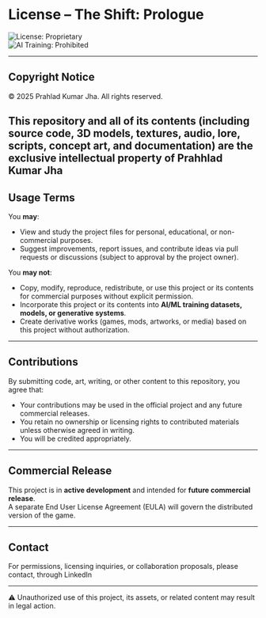 # License – The Shift: Prologue  

![License: Proprietary](https://img.shields.io/badge/License-All%20Rights%20Reserved-red.svg)  
![AI Training: Prohibited](https://img.shields.io/badge/AI%20Training-Prohibited-black.svg)  

---

## Copyright Notice  
© 2025 Prahlad Kumar Jha. All rights reserved.  

This repository and all of its contents (including **source code, 3D models, textures, audio, lore, scripts, concept art, and documentation**) are the exclusive intellectual property of Prahhlad Kumar Jha
---

## Usage Terms  
You **may**:  
- View and study the project files for personal, educational, or non-commercial purposes.  
- Suggest improvements, report issues, and contribute ideas via pull requests or discussions (subject to approval by the project owner).  

You **may not**:  
- Copy, modify, reproduce, redistribute, or use this project or its contents for commercial purposes without explicit permission.  
- Incorporate this project or its contents into **AI/ML training datasets, models, or generative systems**.  
- Create derivative works (games, mods, artworks, or media) based on this project without authorization.  

---

## Contributions  
By submitting code, art, writing, or other content to this repository, you agree that:  
- Your contributions may be used in the official project and any future commercial releases.  
- You retain no ownership or licensing rights to contributed materials unless otherwise agreed in writing.  
- You will be credited appropriately.  

---

## Commercial Release  
This project is in **active development** and intended for **future commercial release**.  
A separate End User License Agreement (EULA) will govern the distributed version of the game.  

---

## Contact  
For permissions, licensing inquiries, or collaboration proposals, please contact, through LinkedIn


---

⚠️ Unauthorized use of this project, its assets, or related content may result in legal action.  
